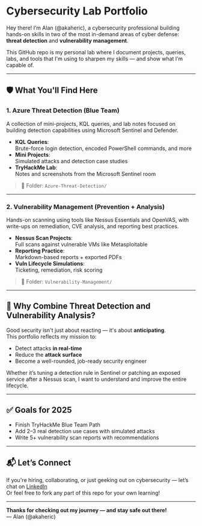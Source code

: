 # Cybersecurity Lab Portfolio

Hey there! I’m Alan (@akaheric), a cybersecurity professional building hands-on skills in two of the most in-demand areas of cyber defense: **threat detection** and **vulnerability management**.

This GitHub repo is my personal lab where I document projects, queries, labs, and tools that I'm using to sharpen my skills — and show what I’m capable of.

---

## 🛡️ What You'll Find Here

### 1. **Azure Threat Detection (Blue Team)**
A collection of mini-projects, KQL queries, and lab notes focused on building detection capabilities using Microsoft Sentinel and Defender.

- **KQL Queries**:  
  Brute-force login detection, encoded PowerShell commands, and more
- **Mini Projects**:  
  Simulated attacks and detection case studies
- **TryHackMe Lab**:  
  Notes and screenshots from the Microsoft Sentinel room

> 📂 Folder: `Azure-Threat-Detection/`

---

### 2. **Vulnerability Management (Prevention + Analysis)**
Hands-on scanning using tools like Nessus Essentials and OpenVAS, with write-ups on remediation, CVE analysis, and reporting best practices.

- **Nessus Scan Projects**:  
  Full scans against vulnerable VMs like Metasploitable
- **Reporting Practice**:  
  Markdown-based reports + exported PDFs
- **Vuln Lifecycle Simulations**:  
  Ticketing, remediation, risk scoring

> 📂 Folder: `Vulnerability-Management/`

---

## 🔄 Why Combine Threat Detection and Vulnerability Analysis?

Good security isn't just about reacting — it's about **anticipating**.  
This portfolio reflects my mission to:
- Detect attacks **in real-time**
- Reduce the **attack surface**
- Become a well-rounded, job-ready security engineer

Whether it’s tuning a detection rule in Sentinel or patching an exposed service after a Nessus scan, I want to understand and improve the entire lifecycle.

---

## ✅ Goals for 2025

- Finish TryHackMe Blue Team Path
- Add 2–3 real detection use cases with simulated attacks
- Write 5+ vulnerability scan reports with recommendations

---

## 📬 Let’s Connect

If you're hiring, collaborating, or just geeking out on cybersecurity — let’s chat on [LinkedIn](https://www.linkedin.com/in/alan-k-chavez)  
Or feel free to fork any part of this repo for your own learning!

---

**Thanks for checking out my journey — and stay safe out there!**  
— Alan (@akaheric)
